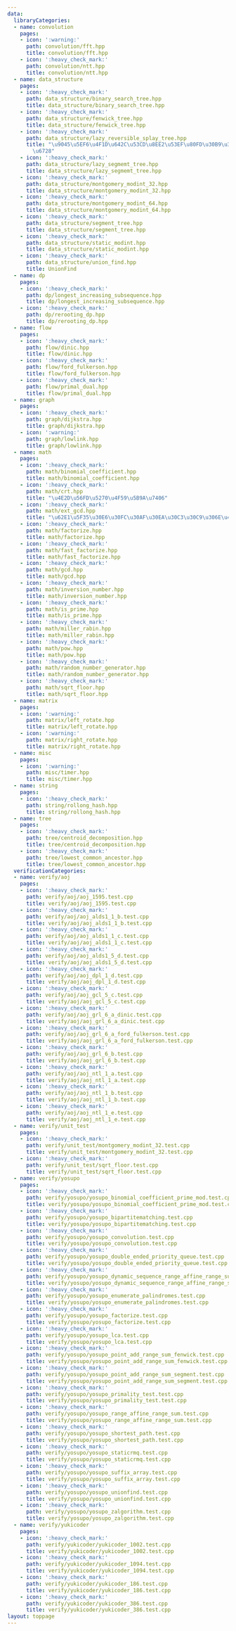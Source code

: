 ```yaml
---
data:
  libraryCategories:
  - name: convolution
    pages:
    - icon: ':warning:'
      path: convolution/fft.hpp
      title: convolution/fft.hpp
    - icon: ':heavy_check_mark:'
      path: convolution/ntt.hpp
      title: convolution/ntt.hpp
  - name: data_structure
    pages:
    - icon: ':heavy_check_mark:'
      path: data_structure/binary_search_tree.hpp
      title: data_structure/binary_search_tree.hpp
    - icon: ':heavy_check_mark:'
      path: data_structure/fenwick_tree.hpp
      title: data_structure/fenwick_tree.hpp
    - icon: ':heavy_check_mark:'
      path: data_structure/lazy_reversible_splay_tree.hpp
      title: "\u9045\u5EF6\u4F1D\u642C\u53CD\u8EE2\u53EF\u80FD\u30B9\u30D7\u30EC\u30FC\
        \u6728"
    - icon: ':heavy_check_mark:'
      path: data_structure/lazy_segmemt_tree.hpp
      title: data_structure/lazy_segmemt_tree.hpp
    - icon: ':heavy_check_mark:'
      path: data_structure/montgomery_modint_32.hpp
      title: data_structure/montgomery_modint_32.hpp
    - icon: ':heavy_check_mark:'
      path: data_structure/montgomery_modint_64.hpp
      title: data_structure/montgomery_modint_64.hpp
    - icon: ':heavy_check_mark:'
      path: data_structure/segment_tree.hpp
      title: data_structure/segment_tree.hpp
    - icon: ':heavy_check_mark:'
      path: data_structure/static_modint.hpp
      title: data_structure/static_modint.hpp
    - icon: ':heavy_check_mark:'
      path: data_structure/union_find.hpp
      title: UnionFind
  - name: dp
    pages:
    - icon: ':heavy_check_mark:'
      path: dp/longest_increasing_subsequence.hpp
      title: dp/longest_increasing_subsequence.hpp
    - icon: ':heavy_check_mark:'
      path: dp/rerooting_dp.hpp
      title: dp/rerooting_dp.hpp
  - name: flow
    pages:
    - icon: ':heavy_check_mark:'
      path: flow/dinic.hpp
      title: flow/dinic.hpp
    - icon: ':heavy_check_mark:'
      path: flow/ford_fulkerson.hpp
      title: flow/ford_fulkerson.hpp
    - icon: ':heavy_check_mark:'
      path: flow/primal_dual.hpp
      title: flow/primal_dual.hpp
  - name: graph
    pages:
    - icon: ':heavy_check_mark:'
      path: graph/dijkstra.hpp
      title: graph/dijkstra.hpp
    - icon: ':warning:'
      path: graph/lowlink.hpp
      title: graph/lowlink.hpp
  - name: math
    pages:
    - icon: ':heavy_check_mark:'
      path: math/binomial_coefficient.hpp
      title: math/binomial_coefficient.hpp
    - icon: ':heavy_check_mark:'
      path: math/crt.hpp
      title: "\u4E2D\u56FD\u5270\u4F59\u5B9A\u7406"
    - icon: ':heavy_check_mark:'
      path: math/ext_gcd.hpp
      title: "\u62E1\u5F35\u30E6\u30FC\u30AF\u30EA\u30C3\u30C9\u306E\u4E92\u9664\u6CD5"
    - icon: ':heavy_check_mark:'
      path: math/factorize.hpp
      title: math/factorize.hpp
    - icon: ':heavy_check_mark:'
      path: math/fast_factorize.hpp
      title: math/fast_factorize.hpp
    - icon: ':heavy_check_mark:'
      path: math/gcd.hpp
      title: math/gcd.hpp
    - icon: ':heavy_check_mark:'
      path: math/inversion_number.hpp
      title: math/inversion_number.hpp
    - icon: ':heavy_check_mark:'
      path: math/is_prime.hpp
      title: math/is_prime.hpp
    - icon: ':heavy_check_mark:'
      path: math/miller_rabin.hpp
      title: math/miller_rabin.hpp
    - icon: ':heavy_check_mark:'
      path: math/pow.hpp
      title: math/pow.hpp
    - icon: ':heavy_check_mark:'
      path: math/random_number_generator.hpp
      title: math/random_number_generator.hpp
    - icon: ':heavy_check_mark:'
      path: math/sqrt_floor.hpp
      title: math/sqrt_floor.hpp
  - name: matrix
    pages:
    - icon: ':warning:'
      path: matrix/left_rotate.hpp
      title: matrix/left_rotate.hpp
    - icon: ':warning:'
      path: matrix/right_rotate.hpp
      title: matrix/right_rotate.hpp
  - name: misc
    pages:
    - icon: ':warning:'
      path: misc/timer.hpp
      title: misc/timer.hpp
  - name: string
    pages:
    - icon: ':heavy_check_mark:'
      path: string/rollong_hash.hpp
      title: string/rollong_hash.hpp
  - name: tree
    pages:
    - icon: ':heavy_check_mark:'
      path: tree/centroid_decomposition.hpp
      title: tree/centroid_decomposition.hpp
    - icon: ':heavy_check_mark:'
      path: tree/lowest_common_ancestor.hpp
      title: tree/lowest_common_ancestor.hpp
  verificationCategories:
  - name: verify/aoj
    pages:
    - icon: ':heavy_check_mark:'
      path: verify/aoj/aoj_1595.test.cpp
      title: verify/aoj/aoj_1595.test.cpp
    - icon: ':heavy_check_mark:'
      path: verify/aoj/aoj_alds1_1_b.test.cpp
      title: verify/aoj/aoj_alds1_1_b.test.cpp
    - icon: ':heavy_check_mark:'
      path: verify/aoj/aoj_alds1_1_c.test.cpp
      title: verify/aoj/aoj_alds1_1_c.test.cpp
    - icon: ':heavy_check_mark:'
      path: verify/aoj/aoj_alds1_5_d.test.cpp
      title: verify/aoj/aoj_alds1_5_d.test.cpp
    - icon: ':heavy_check_mark:'
      path: verify/aoj/aoj_dpl_1_d.test.cpp
      title: verify/aoj/aoj_dpl_1_d.test.cpp
    - icon: ':heavy_check_mark:'
      path: verify/aoj/aoj_gcl_5_c.test.cpp
      title: verify/aoj/aoj_gcl_5_c.test.cpp
    - icon: ':heavy_check_mark:'
      path: verify/aoj/aoj_grl_6_a_dinic.test.cpp
      title: verify/aoj/aoj_grl_6_a_dinic.test.cpp
    - icon: ':heavy_check_mark:'
      path: verify/aoj/aoj_grl_6_a_ford_fulkerson.test.cpp
      title: verify/aoj/aoj_grl_6_a_ford_fulkerson.test.cpp
    - icon: ':heavy_check_mark:'
      path: verify/aoj/aoj_grl_6_b.test.cpp
      title: verify/aoj/aoj_grl_6_b.test.cpp
    - icon: ':heavy_check_mark:'
      path: verify/aoj/aoj_ntl_1_a.test.cpp
      title: verify/aoj/aoj_ntl_1_a.test.cpp
    - icon: ':heavy_check_mark:'
      path: verify/aoj/aoj_ntl_1_b.test.cpp
      title: verify/aoj/aoj_ntl_1_b.test.cpp
    - icon: ':heavy_check_mark:'
      path: verify/aoj/aoj_ntl_1_e.test.cpp
      title: verify/aoj/aoj_ntl_1_e.test.cpp
  - name: verify/unit_test
    pages:
    - icon: ':heavy_check_mark:'
      path: verify/unit_test/montgomery_modint_32.test.cpp
      title: verify/unit_test/montgomery_modint_32.test.cpp
    - icon: ':heavy_check_mark:'
      path: verify/unit_test/sqrt_floor.test.cpp
      title: verify/unit_test/sqrt_floor.test.cpp
  - name: verify/yosupo
    pages:
    - icon: ':heavy_check_mark:'
      path: verify/yosupo/yosupo_binomial_coefficient_prime_mod.test.cpp
      title: verify/yosupo/yosupo_binomial_coefficient_prime_mod.test.cpp
    - icon: ':heavy_check_mark:'
      path: verify/yosupo/yosupo_bipartitematching.test.cpp
      title: verify/yosupo/yosupo_bipartitematching.test.cpp
    - icon: ':heavy_check_mark:'
      path: verify/yosupo/yosupo_convolution.test.cpp
      title: verify/yosupo/yosupo_convolution.test.cpp
    - icon: ':heavy_check_mark:'
      path: verify/yosupo/yosupo_double_ended_priority_queue.test.cpp
      title: verify/yosupo/yosupo_double_ended_priority_queue.test.cpp
    - icon: ':heavy_check_mark:'
      path: verify/yosupo/yosupo_dynamic_sequence_range_affine_range_sum.test.cpp
      title: verify/yosupo/yosupo_dynamic_sequence_range_affine_range_sum.test.cpp
    - icon: ':heavy_check_mark:'
      path: verify/yosupo/yosupo_enumerate_palindromes.test.cpp
      title: verify/yosupo/yosupo_enumerate_palindromes.test.cpp
    - icon: ':heavy_check_mark:'
      path: verify/yosupo/yosupo_factorize.test.cpp
      title: verify/yosupo/yosupo_factorize.test.cpp
    - icon: ':heavy_check_mark:'
      path: verify/yosupo/yosupo_lca.test.cpp
      title: verify/yosupo/yosupo_lca.test.cpp
    - icon: ':heavy_check_mark:'
      path: verify/yosupo/yosupo_point_add_range_sum_fenwick.test.cpp
      title: verify/yosupo/yosupo_point_add_range_sum_fenwick.test.cpp
    - icon: ':heavy_check_mark:'
      path: verify/yosupo/yosupo_point_add_range_sum_segment.test.cpp
      title: verify/yosupo/yosupo_point_add_range_sum_segment.test.cpp
    - icon: ':heavy_check_mark:'
      path: verify/yosupo/yosupo_primality_test.test.cpp
      title: verify/yosupo/yosupo_primality_test.test.cpp
    - icon: ':heavy_check_mark:'
      path: verify/yosupo/yosupo_range_affine_range_sum.test.cpp
      title: verify/yosupo/yosupo_range_affine_range_sum.test.cpp
    - icon: ':heavy_check_mark:'
      path: verify/yosupo/yosupo_shortest_path.test.cpp
      title: verify/yosupo/yosupo_shortest_path.test.cpp
    - icon: ':heavy_check_mark:'
      path: verify/yosupo/yosupo_staticrmq.test.cpp
      title: verify/yosupo/yosupo_staticrmq.test.cpp
    - icon: ':heavy_check_mark:'
      path: verify/yosupo/yosupo_suffix_array.test.cpp
      title: verify/yosupo/yosupo_suffix_array.test.cpp
    - icon: ':heavy_check_mark:'
      path: verify/yosupo/yosupo_unionfind.test.cpp
      title: verify/yosupo/yosupo_unionfind.test.cpp
    - icon: ':heavy_check_mark:'
      path: verify/yosupo/yosupo_zalgorithm.test.cpp
      title: verify/yosupo/yosupo_zalgorithm.test.cpp
  - name: verify/yukicoder
    pages:
    - icon: ':heavy_check_mark:'
      path: verify/yukicoder/yukicoder_1002.test.cpp
      title: verify/yukicoder/yukicoder_1002.test.cpp
    - icon: ':heavy_check_mark:'
      path: verify/yukicoder/yukicoder_1094.test.cpp
      title: verify/yukicoder/yukicoder_1094.test.cpp
    - icon: ':heavy_check_mark:'
      path: verify/yukicoder/yukicoder_186.test.cpp
      title: verify/yukicoder/yukicoder_186.test.cpp
    - icon: ':heavy_check_mark:'
      path: verify/yukicoder/yukicoder_386.test.cpp
      title: verify/yukicoder/yukicoder_386.test.cpp
layout: toppage
---
```


